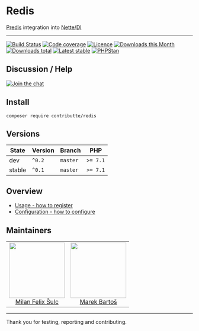 # Redis

[Predis](https://github.com/nrk/predis) integration into [Nette/DI](https://github.com/nette/di)

-----

[![Build Status](https://img.shields.io/travis/contributte/redis.svg?style=flat-square)](https://travis-ci.org/contributte/redis)
[![Code coverage](https://img.shields.io/coveralls/contributte/redis.svg?style=flat-square)](https://coveralls.io/r/contributte/redis)
[![Licence](https://img.shields.io/packagist/l/contributte/redis.svg?style=flat-square)](https://packagist.org/packages/contributte/redis)
[![Downloads this Month](https://img.shields.io/packagist/dm/contributte/redis.svg?style=flat-square)](https://packagist.org/packages/contributte/redis)
[![Downloads total](https://img.shields.io/packagist/dt/contributte/redis.svg?style=flat-square)](https://packagist.org/packages/contributte/redis)
[![Latest stable](https://img.shields.io/packagist/v/contributte/redis.svg?style=flat-square)](https://packagist.org/packages/contributte/redis)
[![PHPStan](https://img.shields.io/badge/PHPStan-enabled-brightgreen.svg?style=flat)](https://github.com/phpstan/phpstan)

## Discussion / Help

[![Join the chat](https://img.shields.io/gitter/room/contributte/contributte.svg?style=flat-square)](http://bit.ly/ctteg)

## Install

```
composer require contributte/redis
```

## Versions

| State       | Version | Branch   | PHP      |
|-------------|---------|----------|----------|
| dev         | `^0.2`  | `master` | `>= 7.1` |
| stable      | `^0.1`  | `master` | `>= 7.1` |

## Overview

- [Usage - how to register](/.docs/README.md#usage)
- [Configuration - how to configure](/.docs/README.md#configuration)

## Maintainers

<table>
  <tbody>
    <tr>
      <td align="center">
        <a href="https://github.com/f3l1x">
            <img width="150" height="150" src="https://avatars2.githubusercontent.com/u/538058?v=3&s=150">
        </a>
        </br>
        <a href="https://github.com/f3l1x">Milan Felix Šulc</a>
      </td>
      <td align="center">
        <a href="https://github.com/mabar">
            <img width="150" height="150" src="https://avatars0.githubusercontent.com/u/20974277?s=150&v=4">
        </a>
        </br>
        <a href="https://github.com/mabar">Marek Bartoš</a>
      </td>
    </tr>
  </tbody>
</table>

-----

Thank you for testing, reporting and contributing.
